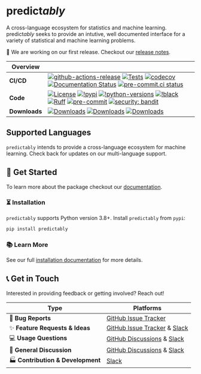 # predict*ably*
A cross-language ecosystem for statistics and machine learning. predict*ably* seeks to provide an intutive,
well documented interface for a variety of statistical and machine learning problems.

:seedling: We are working on our first release. Checkout our
[release notes](https://predict-ably.org/en/latest/changelog.html).

| Overview | |
|---|---|
| **CI/CD** | [![github-actions-release](https://img.shields.io/github/actions/workflow/status/predict-ably/predictably/release.yml?logo=github&label=build%20%28release%29)](https://github.com/predict-ably/predictably/actions/workflows/release.yml) [![Tests](https://github.com/predict-ably/predictably/actions/workflows/test.yml/badge.svg?branch=main&label=build%202%28main%29)](https://github.com/predict-ably/predictably/actions/workflows/test.yml) [![codecov](https://codecov.io/gh/predict-ably/predictably/branch/main/graph/badge.svg?token=2J424NLO82)](https://codecov.io/gh/predict-ably/predictably) [![Documentation Status](https://readthedocs.org/projects/predictably/badge/?version=latest)](https://predictably.readthedocs.io/en/latest/?badge=latest) [![pre-commit.ci status](https://results.pre-commit.ci/badge/github/predict-ably/predictably/main.svg)](https://results.pre-commit.ci/latest/github/predict-ably/predictably/main) |
| **Code** |  [![License](https://img.shields.io/badge/License-BSD_3--Clause-yellow.svg)](https://github.com/predict-ably/predictably/blob/main/LICENSE) [![!pypi](https://img.shields.io/pypi/v/predictably?color=orange)](https://pypi.org/project/predictably/)  [![!python-versions](https://img.shields.io/pypi/pyversions/predictably)](https://www.python.org/) [![!black](https://img.shields.io/badge/code%20style-black-000000.svg)](https://github.com/psf/black) [![Ruff](https://img.shields.io/endpoint?url=https://raw.githubusercontent.com/astral-sh/ruff/main/assets/badge/v2.json)](https://github.com/astral-sh/ruff) [![pre-commit](https://img.shields.io/badge/pre--commit-enabled-brightgreen?logo=pre-commit)](https://github.com/pre-commit/pre-commit) [![security: bandit](https://img.shields.io/badge/security-bandit-yellow.svg)](https://github.com/PyCQA/bandit) |
| **Downloads**| [![Downloads](https://static.pepy.tech/personalized-badge/predictably?period=week&units=international_system&left_color=grey&right_color=blue&left_text=weekly%20(pypi))](https://pepy.tech/project/predictably) [![Downloads](https://static.pepy.tech/personalized-badge/predictably?period=month&units=international_system&left_color=grey&right_color=blue&left_text=monthly%20(pypi))](https://pepy.tech/project/predictably) [![Downloads](https://static.pepy.tech/personalized-badge/predictably?period=total&units=international_system&left_color=grey&right_color=blue&left_text=cumulative%20(pypi))](https://pepy.tech/project/predictably) |

## Supported Languages

`predictably` intends to provide a cross-language ecosystem for machine learning. Check back for updates on our multi-language support.

## :rocket: Get Started

To learn more about the package checkout our [documentation](https://predict-ably.org/en/latest/).

### :hourglass_flowing_sand: Installation

`predictably` supports Python version 3.8+. Install `predictably` from `pypi`:

```bash
pip install predictably
```

### :books: Learn More

See our full [installation documentation](https://predict-ably.org/en/latest/installation.html) for more details.

## :telephone_receiver: Get in Touch

Interested in providing feedback or getting involved? Reach out!

| Type                                | Platforms                        |
|-------------------------------------|----------------------------------|
| 🐛 **Bug Reports**                  | [GitHub Issue Tracker]           |
| ✨ **Feature Requests & Ideas**      | [GitHub Issue Tracker] & [Slack] |
| 💻 **Usage Questions**              | [GitHub Discussions] & [Slack]   |
| 💬 **General Discussion**           | [GitHub Discussions] & [Slack]   |
| 🏭 **Contribution & Development**   | [Slack]                          |

[GitHub Issue Tracker]: https://github.com/predict-ably/predictably/issues
[GitHub Discussions]: https://github.com/predict-ably/predictably/discussions
[Slack]: https://join.slack.com/t/predict-ably/shared_invite/zt-21ezi33ip-WGJCUBCWc5yVrr6FOsARaw
